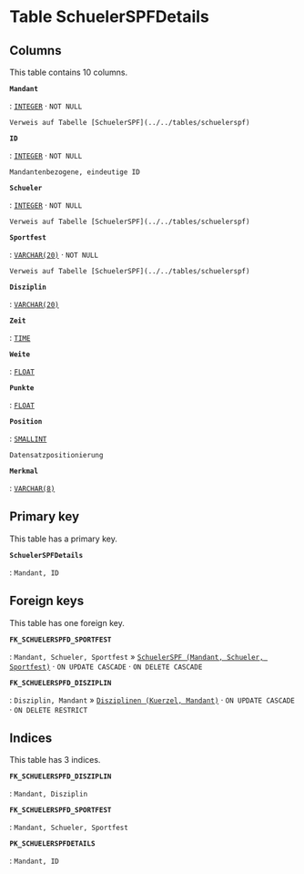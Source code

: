 # Table **SchuelerSPFDetails**

## Columns

This table contains 10 columns.

**`Mandant`**

:   [`INTEGER`](https://firebirdsql.org/file/documentation/html/en/refdocs/fblangref40/firebird-40-language-reference.html#fblangref40-datatypes-inttypes) · `NOT NULL`

    Verweis auf Tabelle [SchuelerSPF](../../tables/schuelerspf)

**`ID`**

:   [`INTEGER`](https://firebirdsql.org/file/documentation/html/en/refdocs/fblangref40/firebird-40-language-reference.html#fblangref40-datatypes-inttypes) · `NOT NULL`

    Mandantenbezogene, eindeutige ID

**`Schueler`**

:   [`INTEGER`](https://firebirdsql.org/file/documentation/html/en/refdocs/fblangref40/firebird-40-language-reference.html#fblangref40-datatypes-inttypes) · `NOT NULL`

    Verweis auf Tabelle [SchuelerSPF](../../tables/schuelerspf)

**`Sportfest`**

:   [`VARCHAR(20)`](https://firebirdsql.org/file/documentation/html/en/refdocs/fblangref40/firebird-40-language-reference.html#fblangref40-datatypes-chartypes) · `NOT NULL`

    Verweis auf Tabelle [SchuelerSPF](../../tables/schuelerspf)

**`Disziplin`**

:   [`VARCHAR(20)`](https://firebirdsql.org/file/documentation/html/en/refdocs/fblangref40/firebird-40-language-reference.html#fblangref40-datatypes-chartypes)

**`Zeit`**

:   [`TIME`](https://firebirdsql.org/file/documentation/html/en/refdocs/fblangref40/firebird-40-language-reference.html#fblangref40-datatypes-datetime)

**`Weite`**

:   [`FLOAT`](https://firebirdsql.org/file/documentation/html/en/refdocs/fblangref40/firebird-40-language-reference.html#fblangref40-datatypes-floattypes)

**`Punkte`**

:   [`FLOAT`](https://firebirdsql.org/file/documentation/html/en/refdocs/fblangref40/firebird-40-language-reference.html#fblangref40-datatypes-floattypes)

**`Position`**

:   [`SMALLINT`](https://firebirdsql.org/file/documentation/html/en/refdocs/fblangref40/firebird-40-language-reference.html#fblangref40-datatypes-inttypes)

    Datensatzpositionierung

**`Merkmal`**

:   [`VARCHAR(8)`](https://firebirdsql.org/file/documentation/html/en/refdocs/fblangref40/firebird-40-language-reference.html#fblangref40-datatypes-chartypes)

## Primary key

This table has a primary key.

**`SchuelerSPFDetails`**

:   `Mandant, ID`

## Foreign keys

This table has one foreign key.

**`FK_SCHUELERSPFD_SPORTFEST`**

:   `Mandant, Schueler, Sportfest` » [`SchuelerSPF (Mandant, Schueler, Sportfest)`](../../tables/schuelerspf) · `ON UPDATE CASCADE` · `ON DELETE CASCADE`

**`FK_SCHUELERSPFD_DISZIPLIN`**

:   `Disziplin, Mandant` » [`Disziplinen (Kuerzel, Mandant)`](../../tables/disziplinen) · `ON UPDATE CASCADE` · `ON DELETE RESTRICT`

## Indices

This table has 3 indices.

**`FK_SCHUELERSPFD_DISZIPLIN`**

:   `Mandant, Disziplin`

**`FK_SCHUELERSPFD_SPORTFEST`**

:   `Mandant, Schueler, Sportfest`

**`PK_SCHUELERSPFDETAILS`**

:   `Mandant, ID`
